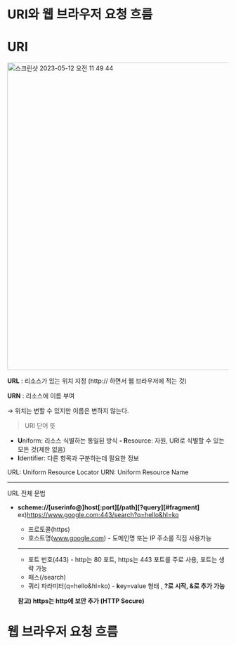 # URI와 웹 브라우저 요청 흐름

# URI

<img width="700" alt="스크린샷 2023-05-12 오전 11 49 44" src="https://github.com/menzzi/Spring/assets/124131845/1bfb4c1a-1875-408c-88f0-c8b3525db07b">

**URL** : 리소스가 있는 위치 지정 (http:// 하면서 웹 브라우저에 적는 것)

**URN** : 리소스에 이름 부여

→ 위치는 변할 수 있지만 이름은 변하지 않는다.

> URI 단어 뜻
- **U**niform: 리소스 식별하는 통일된 방식
**- R**esource: 자원, URI로 식별할 수 있는 모든 것(제한 없음)
- **I**dentifier: 다른 항목과 구분하는데 필요한 정보

URL: Uniform Resource Locator
URN: Uniform Resource Name
****
> 

URL 전체 문법

- **scheme://[userinfo@]host[:port][/path][?query][#fragment]**
ex)https://www.google.com:443/search?q=hello&hl=ko
    - 프로토콜(https)
    - 호스트명(www.google.com) - 도메인명 또는 IP 주소를 직접 사용가능
    ****
    - 포트 번호(443) - http는 80 포트, https는 443 포트를 주로 사용, 포트는 생략 가능
    - 패스(/search)
    - 쿼리 파라미터(q=hello&hl=ko) - **k**ey=value 형태 , **?로 시작, &로 추가 가능**
    
    **참고) https는 http에 보안 추가 (HTTP Secure)**
    

# 웹 브라우저 요청 흐름
